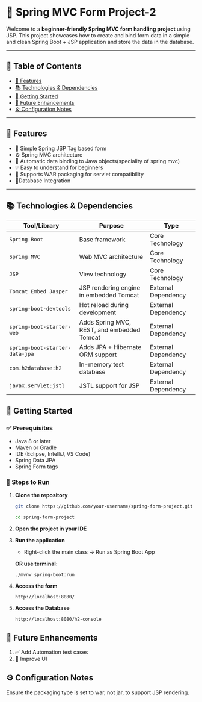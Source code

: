 # 🌿 Spring MVC Form Project-2

Welcome to a **beginner-friendly Spring MVC form handling project** using JSP. This project showcases how to create and bind form data in a simple and clean Spring Boot + JSP application and store the data in the database.

---

## 📘 Table of Contents

- [🌟 Features](#-features)
- [📚 Technologies & Dependencies](#-technologies--dependencies)
- [🚀 Getting Started](#-getting-started)
- [🎯 Future Enhancements](#-future-enhancements)
- [⚙️ Configuration Notes](#-configuration-notes)

---

## 🌟 Features

- 📄 Simple Spring JSP Tag based form
- ⚙️ Spring MVC architecture
- 🔗 Automatic data binding to Java objects(speciality of spring mvc)
- 💡 Easy to understand for beginners
- 🔁 Supports WAR packaging for servlet compatibility
- 📅Database Integration

---

## 📚 Technologies & Dependencies

| Tool/Library                   | Purpose                                    | Type                |
| ------------------------------ | ------------------------------------------ | ------------------- |
| `Spring Boot`                  | Base framework                             | Core Technology     |
| `Spring MVC`                   | Web MVC architecture                       | Core Technology     |
| `JSP`                          | View technology                            | Core Technology     |
| `Tomcat Embed Jasper`          | JSP rendering engine in embedded Tomcat    | External Dependency |
| `spring-boot-devtools`         | Hot reload during development              | External Dependency |
| `spring-boot-starter-web`      | Adds Spring MVC, REST, and embedded Tomcat | External Dependency |
| `spring-boot-starter-data-jpa` | Adds JPA + Hibernate ORM support           | External Dependency |
| `com.h2database:h2`            | In-memory test database                    | External Dependency |
| `javax.servlet:jstl`           | JSTL support for JSP                       | External Dependency |

## 🚀 Getting Started

### ✅ Prerequisites

- Java 8 or later
- Maven or Gradle
- IDE (Eclipse, IntelliJ, VS Code)
- Spring Data JPA
- Spring Form tags

### 🔧 Steps to Run

1. **Clone the repository**

   ```bash
   git clone https://github.com/your-username/spring-form-project.git

   cd spring-form-project
   ```

2. **Open the project in your IDE**

3. **Run the application**

   - Right-click the main class → Run as Spring Boot App

   **OR use terminal:**

   ```
   ./mvnw spring-boot:run

   ```

4. **Access the form**

   ```
   http://localhost:8080/
   ```

5. **Access the Database**

   ```
   http://localhost:8080/h2-console
   ```

## 🎯 Future Enhancements

1. ✅ Add Automation test cases
2. 🎨 Improve UI

## ⚙️ Configuration Notes

Ensure the packaging type is set to war, not jar, to support JSP rendering.
